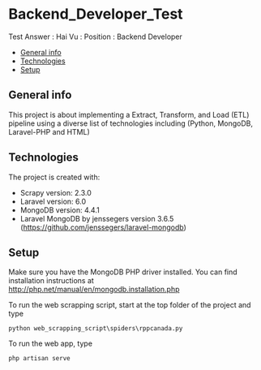 # Backend_Developer_Test
Test Answer : Hai Vu : Position : Backend Developer 
* [General info](#general-info)
* [Technologies](#technologies)
* [Setup](#setup)

## General info
This project is about implementing a Extract, Transform, and Load (ETL) pipeline using a diverse list of technologies including (Python, MongoDB, Laravel-PHP and HTML)

## Technologies
The project is created with:
* Scrapy version: 2.3.0
* Laravel version: 6.0
* MongoDB version: 4.4.1
* Laravel MongoDB by jenssegers version 3.6.5 (https://github.com/jenssegers/laravel-mongodb)

## Setup
Make sure you have the MongoDB PHP driver installed. You can find installation instructions at http://php.net/manual/en/mongodb.installation.php

To run the web scrapping script, start at the top folder of the project and type
```
python web_scrapping_script\spiders\rppcanada.py
```

To run the web app, type 
```
php artisan serve
```
